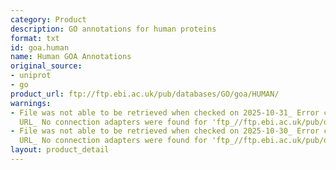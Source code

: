 ```yaml
---
category: Product
description: GO annotations for human proteins
format: txt
id: goa.human
name: Human GOA Annotations
original_source:
- uniprot
- go
product_url: ftp://ftp.ebi.ac.uk/pub/databases/GO/goa/HUMAN/
warnings:
- File was not able to be retrieved when checked on 2025-10-31_ Error connecting to
  URL_ No connection adapters were found for 'ftp_//ftp.ebi.ac.uk/pub/databases/GO/goa/HUMAN/'
- File was not able to be retrieved when checked on 2025-10-30_ Error connecting to
  URL_ No connection adapters were found for 'ftp_//ftp.ebi.ac.uk/pub/databases/GO/goa/HUMAN/'
layout: product_detail
---
```

